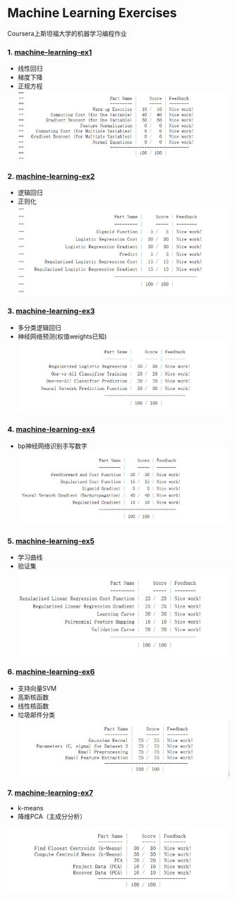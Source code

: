 Machine Learning Exercises
======
Coursera上斯坦福大学的机器学习编程作业

### 1. [machine-learning-ex1][1]
 - 线性回归
 - 梯度下降
 - 正规方程
![machine-learning-ex1][1.1]


### 2. [machine-learning-ex2][2]
 - 逻辑回归
 - 正则化
![machine-learning-ex2][2.1]

### 3. [machine-learning-ex3][3]
 - 多分类逻辑回归
 - 神经网络预测(权值weights已知)
![machine-learning-ex3][3.1]

### 4. [machine-learning-ex4][4]
 - bp神经网络识别手写数字
![machine-learning-ex4][4.1]
  
### 5. [machine-learning-ex5][5]
 - 学习曲线  
 - 验证集   
![machine-learning-ex5][5.1]

### 6. [machine-learning-ex6][6]
 - 支持向量SVM  
 - 高斯核函数
 - 线性核函数
 - 垃圾邮件分类
![machine-learning-ex6][6.1]
  
### 7. [machine-learning-ex7][7]
 - k-means
 - 降维PCA（主成分分析）
 
![machine-learning-ex7][7.1]

  
  [1]:https://github.com/lawlite19/MachineLearningEx/tree/master/machine-learning-ex1
  [1.1]: ./images/machine-learning-ex1_01.png "machine-learning-ex1_01.png"
  
  [2]:https://github.com/lawlite19/MachineLearningEx/tree/master/machine-learning-ex2
  [2.1]: ./images/machine-learning-ex2_01.png "machine-learning-ex2_01.png"
  
  [3]:https://github.com/lawlite19/MachineLearningEx/blob/master/machine-learning-ex3
  [3.1]: ./images/machine-learning-ex3_01.png "machine-learning-ex3_01.png"

  [4]:https://github.com/lawlite19/MachineLearningEx/blob/master/machine-learning-ex4
  [4.1]: ./images/machine-learning-ex4_01.png "machine-learning-ex4_01.png"
  
  [5]:https://github.com/lawlite19/MachineLearningEx/blob/master/machine-learning-ex5
  [5.1]: ./images/machine-learning-ex5_01.png "machine-learning-ex5_01.png"
  
  [6]:https://github.com/lawlite19/MachineLearningEx/blob/master/machine-learning-ex6
  [6.1]: ./images/machine-learning-ex6_01.png "machine-learning-ex6_01.png"
  
  [7]:https://github.com/lawlite19/MachineLearningEx/blob/master/machine-learning-ex7
  [7.1]: ./images/machine-learning-ex7_01.png "machine-learning-ex7_01.png"
